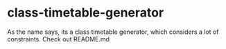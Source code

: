 # class-timetable-generator
As the name says, its a class timetable generator, which considers a lot of constraints. Check out README.md
